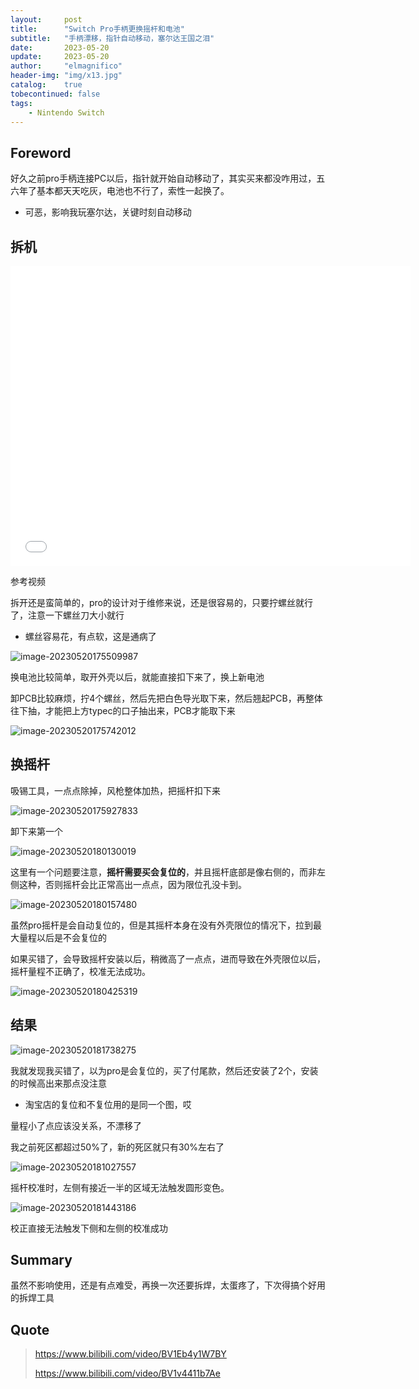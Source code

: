 ```yaml
---
layout:     post
title:      "Switch Pro手柄更换摇杆和电池"
subtitle:   "手柄漂移，指针自动移动，塞尔达王国之泪"
date:       2023-05-20
update:     2023-05-20
author:     "elmagnifico"
header-img: "img/x13.jpg"
catalog:    true
tobecontinued: false
tags:
    - Nintendo Switch
---
```


## Foreword

好久之前pro手柄连接PC以后，指针就开始自动移动了，其实买来都没咋用过，五六年了基本都天天吃灰，电池也不行了，索性一起换了。

- 可恶，影响我玩塞尔达，关键时刻自动移动



## 拆机

<iframe src="//player.bilibili.com/player.html?aid=637039385&bvid=BV1Eb4y1W7BY&cid=541830946&page=1&autoplay=0" scrolling="no" border="0" frameborder="no" framespacing="0" allowfullscreen="true" width=640 height=480> </iframe>

参考视频



拆开还是蛮简单的，pro的设计对于维修来说，还是很容易的，只要拧螺丝就行了，注意一下螺丝刀大小就行

- 螺丝容易花，有点软，这是通病了

![image-20230520175509987](https://img.elmagnifico.tech/static/upload/elmagnifico/202305201755374.png)

换电池比较简单，取开外壳以后，就能直接扣下来了，换上新电池



卸PCB比较麻烦，拧4个螺丝，然后先把白色导光取下来，然后翘起PCB，再整体往下抽，才能把上方typec的口子抽出来，PCB才能取下来

![image-20230520175742012](https://img.elmagnifico.tech/static/upload/elmagnifico/202305201757394.png)



## 换摇杆

吸锡工具，一点点除掉，风枪整体加热，把摇杆扣下来

![image-20230520175927833](https://img.elmagnifico.tech/static/upload/elmagnifico/202305201759145.png)



卸下来第一个

![image-20230520180130019](https://img.elmagnifico.tech/static/upload/elmagnifico/202305201801384.png)



这里有一个问题要注意，**摇杆需要买会复位的**，并且摇杆底部是像右侧的，而非左侧这种，否则摇杆会比正常高出一点点，因为限位孔没卡到。

![image-20230520180157480](https://img.elmagnifico.tech/static/upload/elmagnifico/202305201801604.png)

虽然pro摇杆是会自动复位的，但是其摇杆本身在没有外壳限位的情况下，拉到最大量程以后是不会复位的

如果买错了，会导致摇杆安装以后，稍微高了一点点，进而导致在外壳限位以后，摇杆量程不正确了，校准无法成功。

![image-20230520180425319](https://img.elmagnifico.tech/static/upload/elmagnifico/202305201804461.png)



## 结果

![image-20230520181738275](https://img.elmagnifico.tech/static/upload/elmagnifico/202305201817342.png)

我就发现我买错了，以为pro是会复位的，买了付尾款，然后还安装了2个，安装的时候高出来那点没注意

- 淘宝店的复位和不复位用的是同一个图，哎



量程小了点应该没关系，不漂移了

我之前死区都超过50%了，新的死区就只有30%左右了

![image-20230520181027557](https://img.elmagnifico.tech/static/upload/elmagnifico/202305201810672.png)



摇杆校准时，左侧有接近一半的区域无法触发圆形变色。

![image-20230520181443186](https://img.elmagnifico.tech/static/upload/elmagnifico/202305201814282.png)

校正直接无法触发下侧和左侧的校准成功



## Summary

虽然不影响使用，还是有点难受，再换一次还要拆焊，太蛋疼了，下次得搞个好用的拆焊工具



## Quote

> https://www.bilibili.com/video/BV1Eb4y1W7BY
>
> https://www.bilibili.com/video/BV1v4411b7Ae
